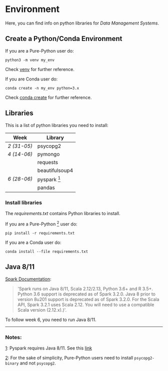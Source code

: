 # Environment

Here, you can find info on python libraries for _Data Management Systems_.

## Create a Python/Conda Environment

If you are a Pure-Python user do:

```{python}
python3 -m venv my_env
```
Check [venv](https://docs.python.org/3/library/venv.html) for further reference. 

If you are Conda user do:

```{python}
conda create -n my_env python=3.x
```
Check [conda create](https://docs.conda.io/projects/conda/en/latest/user-guide/tasks/manage-environments.html#creating-an-environment-with-commands) for further reference.

## Libraries

This is a list of python libraries you need to install:

| Week        | Library        |
|-------------|----------------|
| *2 (31-05)* | psycopg2       |
| *4 (14-06)* | pymongo        |
|             | requests       |
|             | beautifulsoup4 |
| *6 (28-06)* | pyspark <a href="#note1" id="note1ref"><sup>1</sup></a>        |
|             | pandas         |

### Install libraries

The _requirements.txt_ contains Python libraries to install.

If you are a Pure-Python <a id="note2" href="#note2ref"><sup>2</sup></a> user do:

```{python}
pip install -r requirements.txt
```

If you are a Conda user do:

```{python}
conda install --file requirements.txt
``` 

## Java 8/11

[Spark Documentation](https://spark.apache.org/docs/latest/):

> 'Spark runs on Java 8/11, Scala 2.12/2.13, Python 3.6+ and R 3.5+. Python 3.6 
> support is deprecated as of Spark 3.2.0. Java 8 prior to version 8u201 support 
> is deprecated as of Spark 3.2.0. For the Scala API, Spark 3.2.1 uses Scala 
> 2.12. You will need to use a compatible Scala version (2.12.x).)'.

To follow week 6, you need to run Java 8/11.

------------------------------------------------------------------------------------------------------------------------

### Notes:

<a id="note1" href="#note1ref">1</a>: Pyspark requires Java 8/11. See this [link](https://spark.apache.org/docs/latest/api/python/getting_started/install.html)

<a id="note2" href="#note2ref">2</a>: For the sake of simplicity, Pure-Python users need to install `psycopg2-binary` and not `psycopg2`.

